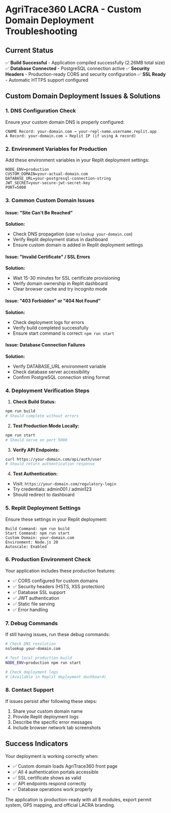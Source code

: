 # AgriTrace360 LACRA - Custom Domain Deployment Troubleshooting

## Current Status
✅ **Build Successful** - Application compiled successfully (2.26MB total size)
✅ **Database Connected** - PostgreSQL connection active
✅ **Security Headers** - Production-ready CORS and security configuration
✅ **SSL Ready** - Automatic HTTPS support configured

## Custom Domain Deployment Issues & Solutions

### 1. **DNS Configuration Check**
Ensure your custom domain DNS is properly configured:

```
CNAME Record: your-domain.com → your-repl-name.username.replit.app
A Record: your-domain.com → Replit IP (if using A record)
```

### 2. **Environment Variables for Production**
Add these environment variables in your Replit deployment settings:

```
NODE_ENV=production
CUSTOM_DOMAIN=your-actual-domain.com
DATABASE_URL=your-postgresql-connection-string
JWT_SECRET=your-secure-jwt-secret-key
PORT=5000
```

### 3. **Common Custom Domain Issues**

#### Issue: "Site Can't Be Reached"
**Solution:**
- Check DNS propagation (use `nslookup your-domain.com`)
- Verify Replit deployment status in dashboard
- Ensure custom domain is added in Replit deployment settings

#### Issue: "Invalid Certificate" / SSL Errors
**Solution:**
- Wait 15-30 minutes for SSL certificate provisioning
- Verify domain ownership in Replit dashboard
- Clear browser cache and try incognito mode

#### Issue: "403 Forbidden" or "404 Not Found"
**Solution:**
- Check deployment logs for errors
- Verify build completed successfully
- Ensure start command is correct: `npm run start`

#### Issue: Database Connection Failures
**Solution:**
- Verify DATABASE_URL environment variable
- Check database server accessibility
- Confirm PostgreSQL connection string format

### 4. **Deployment Verification Steps**

1. **Check Build Status:**
```bash
npm run build
# Should complete without errors
```

2. **Test Production Mode Locally:**
```bash
npm run start
# Should serve on port 5000
```

3. **Verify API Endpoints:**
```bash
curl https://your-domain.com/api/auth/user
# Should return authentication response
```

4. **Test Authentication:**
- Visit: `https://your-domain.com/regulatory-login`
- Try credentials: admin001 / admin123
- Should redirect to dashboard

### 5. **Replit Deployment Settings**

Ensure these settings in your Replit deployment:

```
Build Command: npm run build
Start Command: npm run start
Custom Domain: your-domain.com
Environment: Node.js 20
Autoscale: Enabled
```

### 6. **Production Environment Check**

Your application includes these production features:
- ✅ CORS configured for custom domains
- ✅ Security headers (HSTS, XSS protection)
- ✅ Database SSL support
- ✅ JWT authentication
- ✅ Static file serving
- ✅ Error handling

### 7. **Debug Commands**

If still having issues, run these debug commands:

```bash
# Check DNS resolution
nslookup your-domain.com

# Test local production build
NODE_ENV=production npm run start

# Check deployment logs
# (Available in Replit deployment dashboard)
```

### 8. **Contact Support**

If issues persist after following these steps:
1. Share your custom domain name
2. Provide Replit deployment logs
3. Describe the specific error messages
4. Include browser network tab screenshots

## Success Indicators

Your deployment is working correctly when:
- ✅ Custom domain loads AgriTrace360 front page
- ✅ All 4 authentication portals accessible
- ✅ SSL certificate shows as valid
- ✅ API endpoints respond correctly
- ✅ Database operations work properly

The application is production-ready with all 8 modules, export permit system, GPS mapping, and official LACRA branding.